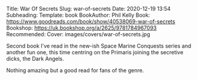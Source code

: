 Title: War Of Secrets
Slug: war-of-secrets
Date: 2020-12-19 13:54
Subheading: 
Template: book
BookAuthor: Phil Kelly 
Book: https://www.goodreads.com/book/show/40538069-war-of-secrets
Bookshop: https://uk.bookshop.org/a/2625/9781784967093
Recommended: 
Cover: images/covers/war-of-secrets.jpg

Second book I've read in the new-ish Space Marine Conquests series and another fun one, this time centring on the Primaris joining the secretive dicks, the Dark Angels.

Nothing amazing but a good read for fans of the genre.
